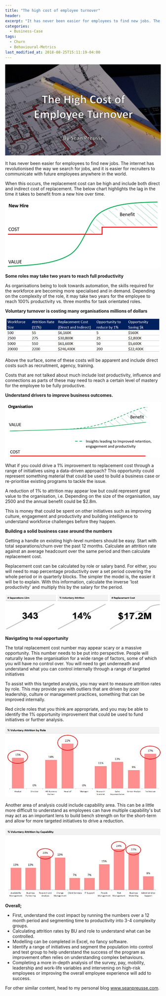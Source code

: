 ```yaml
---
title: "The high cost of employee turnover"
header:
excerpt: "It has never been easier for employees to find new jobs. The internet has revolutionised the way we search for jobs and it is easier for recruiters to communicate to future employees anywhere in the world. What can organisations do, to control for some of this?"
categories:
  - Business-Case
tags:
  - Churn
  - Behavioural-Metrics
last_modified_at: 2018-08-25T15:11:19-04:00
---
```


![](/assets/images/high_cost_of_turnover/high_cost_turnover.jpg)

It has never been easier for employees to find new jobs. The internet has revolutionised the way we search for jobs, and it is easier for recruiters to communicate with future employees anywhere in the world.

When this occurs, the replacement cost can be high and include both direct and indirect cost of replacement. The below chart highlights the lag in the time it takes to benefit from a new hire over time.

![](/assets/images/high_cost_of_turnover/high_cost_turnover_chart.jpg)

**Some roles may take two years to reach full productivity** 

As organisations being to look towards automation, the skills required for the workforce are becoming more specialised and in demand. Depending on the complexity of the role, it may take two years for the employee to reach 100% productivity vs. three months for task orientated roles.

**Voluntary turnover is costing many organisations millions of dollars**

![](/assets/images/high_cost_of_turnover/high_cost_turnover_table.JPG)

Above the surface, some of these costs will be apparent and include direct costs such as recruitment, agency, training.

Costs that are not talked about much include lost productivity, influence and connections as parts of these may need to reach a certain level of mastery for the employee to be fully productive.

**Understand drivers to improve business outcomes.**

![](/assets/images/high_cost_of_turnover/high_cost_turnover_chart3.jpg)

What if you could drive a 1% improvement to replacement cost through a range of initiatives using a data-driven approach? This opportunity could represent something material that could be used to build a business case or re-prioritise existing programs to tackle the issue.

A reduction of 1% to attrition may appear low but could represent great value to the organisation, i.e. Depending on the size of the organisation, say 2500 and the annual benefit could be $2.8m.

This is money that could be spent on other initiatives such as improving culture, engagement and productivity and building intelligence to understand workforce challenges before they happen.

**Building a solid business case around the numbers**

Getting a handle on existing high-level numbers should be easy. Start with total separations/churn over the past 12 months. Calculate an attrition rate against an average headcount over the same period and then calculate replacement cost.

Replacement cost can be calculated by role or salary band. For either, you will need to map percentage productivity over a set period covering the whole period or in quarterly blocks. The simpler the model is, the easier it will be to explain. With this information, calculate the inverse 'lost productivity' and multiply this by the salary for the period.

![](/assets/images/high_cost_of_turnover/vol_attr_high.JPG)

**Navigating to real opportunity**

The total replacement cost number may appear scary or a massive opportunity. This number needs to be put into perspective. People will naturally leave the organisation for a wide range of factors, some of which you will have no control over. You will need to get underneath and understand what you can control internally through a range of targeted initiatives

To assist with this targeted analysis, you may want to measure attrition rates by role. This may provide you with outliers that are driven by poor leadership, culture or management practices, something that can be improved internally.

Red circle roles that you think are appropriate, and you may be able to identify the 1% opportunity improvement that could be used to fund initiatives or further analysis.

![](/assets/images/high_cost_of_turnover/vol_attr_detail.JPG)

Another area of analysis could include capability area. This can be a little more difficult to understand as employees can have multiple capability's but may act as an important lens to build bench strength on for the short-term and allow for more targeted initiatives to drive a reduction.

![](/assets/images/high_cost_of_turnover/vol_attr_detail_cap.JPG)

**Overall;**

* First, understand the cost impact by running the numbers over a 12 month period and segmenting time to productivity into 3-4 complexity groups.
* Calculating attrition rates by BU and role to understand what can be controlled.
* Modelling can be completed in Excel, no fancy software.
* Identify a range of initiatives and segment the population into control and test group to help understand the success of the program as improvement often relies on understanding complex behaviours.
* Completing a more in-depth analysis of the survey, pay, mobility, leadership and work-life variables and intervening on high-risk employees or improving the overall employee experience will add to success.

For other similar content, head to my personal blog <a href="www.seanpreusse.com" target="_blank">www.seanpreusse.com</a>.